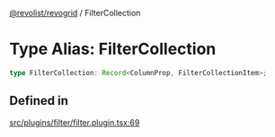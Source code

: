 [@revolist/revogrid](README.md) / FilterCollection

# Type Alias: FilterCollection

```ts
type FilterCollection: Record<ColumnProp, FilterCollectionItem>;
```

## Defined in

[src/plugins/filter/filter.plugin.tsx:69](https://github.com/revolist/revogrid/blob/bdb9e42430f63c1d6612c6ca28338cbed0c26a6c/src/plugins/filter/filter.plugin.tsx#L69)
